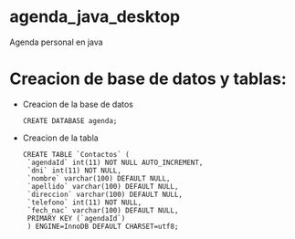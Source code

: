 # agenda_java_desktop
Agenda personal en java

# Creacion de base de datos y tablas:
 * Creacion de la base de datos
   ~~~
   CREATE DATABASE agenda;
   ~~~
 * Creacion de la tabla
   ~~~
   CREATE TABLE `Contactos` (
    `agendaId` int(11) NOT NULL AUTO_INCREMENT,
    `dni` int(11) NOT NULL,
    `nombre` varchar(100) DEFAULT NULL,
    `apellido` varchar(100) DEFAULT NULL,
    `direccion` varchar(100) DEFAULT NULL,
    `telefono` int(11) NOT NULL,
    `fech_nac` varchar(100) DEFAULT NULL,
    PRIMARY KEY (`agendaId`)
    ) ENGINE=InnoDB DEFAULT CHARSET=utf8;

